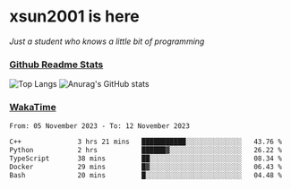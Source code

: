 # xsun2001 is here

*Just a student who knows a little bit of programming*

### [Github Readme Stats](https://github.com/anuraghazra/github-readme-stats)

![Top Langs](https://github-readme-stats.vercel.app/api/top-langs/?username=xsun2001&layout=compact&theme=radical) ![Anurag's GitHub stats](https://github-readme-stats.vercel.app/api?username=xsun2001&show_icons=true&theme=radical)

### [WakaTime](https://wakatime.com)

<!--START_SECTION:waka-->

```txt
From: 05 November 2023 - To: 12 November 2023

C++              3 hrs 21 mins   ███████████░░░░░░░░░░░░░░   43.76 %
Python           2 hrs           ██████▓░░░░░░░░░░░░░░░░░░   26.22 %
TypeScript       38 mins         ██░░░░░░░░░░░░░░░░░░░░░░░   08.34 %
Docker           29 mins         █▓░░░░░░░░░░░░░░░░░░░░░░░   06.43 %
Bash             20 mins         █░░░░░░░░░░░░░░░░░░░░░░░░   04.48 %
```

<!--END_SECTION:waka-->
